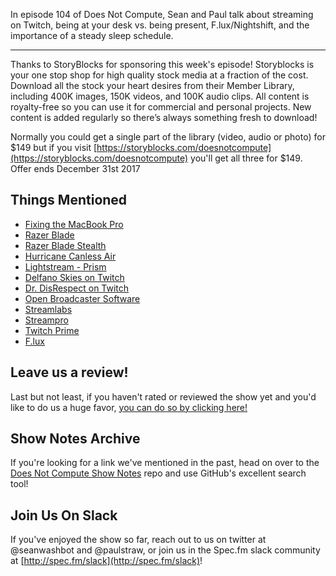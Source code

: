 In episode 104 of Does Not Compute, Sean and Paul talk about streaming on Twitch, being at your desk vs. being present, F.lux/Nightshift, and the importance of a steady sleep schedule.

---

Thanks to StoryBlocks for sponsoring this week's episode! Storyblocks is your one stop shop for high quality stock media at a fraction of the cost. Download all the stock your heart desires from their Member Library, including 400K images, 150K videos, and 100K audio clips. All content is royalty-free so you can use it for commercial and personal projects. New content is added regularly so there’s always something fresh to download!

Normally you could get a single part of the library (video, audio or photo) for $149 but if you visit [https://storyblocks.com/doesnotcompute](https://storyblocks.com/doesnotcompute) you'll get all three for $149. Offer ends December 31st 2017

## Things Mentioned

* [Fixing the MacBook Pro](https://marco.org/2017/11/24/fixing-the-macbook-pro)
* [Razer Blade](https://www.razerzone.com/gaming-laptops/razer-blade)
* [Razer Blade Stealth](https://www.razerzone.com/gaming-laptops/razer-blade-stealth)
* [Hurricane Canless Air](https://www.canlessair.com/)
* [Lightstream - Prism](https://www.golightstream.com/prism/)
* [Delfano Skies on Twitch](https://www.twitch.tv/delfano_skies)
* [Dr. DisRespect on Twitch](https://www.twitch.tv/drdisrespectlive)
* [Open Broadcaster Software](https://obsproject.com/)
* [Streamlabs](streamlabs.com)
* [Streampro](streampro.io)
* [Twitch Prime](https://twitch.amazon.com/prime)
* [F.lux](https://justgetflux.com/)

## Leave us a review!

Last but not least, if you haven't rated or reviewed the show yet and you'd like to do us a huge favor, [you can do so by clicking here!](https://itunes.apple.com/us/podcast/does-not-compute/id1048731980?mt=2)

## Show Notes Archive

If you're looking for a link we've mentioned in the past, head on over to the [Does Not Compute Show Notes](https://github.com/seanwash/dnccast-show-notes) repo and use GitHub's excellent search tool!

## Join Us On Slack

If you've enjoyed the show so far, reach out to us on twitter at @seanwashbot and @paulstraw, or join us in the Spec.fm slack community at [http://spec.fm/slack](http://spec.fm/slack)!
